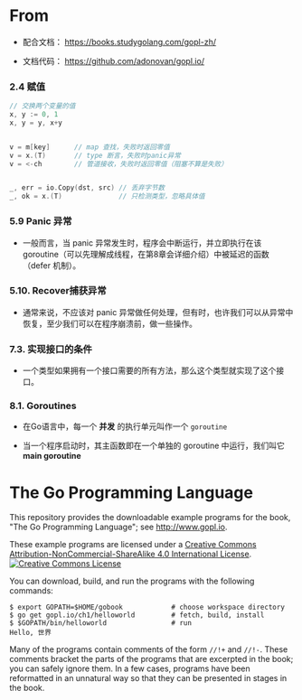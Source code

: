 # From
* 配合文档： https://books.studygolang.com/gopl-zh/

* 文档代码： https://github.com/adonovan/gopl.io/


### 2.4 赋值
```go
// 交换两个变量的值
x, y := 0, 1
x, y = y, x+y


v = m[key]      // map 查找，失败时返回零值
v = x.(T)       // type 断言，失败时panic异常
v = <-ch        // 管道接收，失败时返回零值（阻塞不算是失败）


_, err = io.Copy(dst, src) // 丢弃字节数
_, ok = x.(T)              // 只检测类型，忽略具体值
```

### 5.9 Panic 异常
* 一般而言，当 panic 异常发生时，程序会中断运行，并立即执行在该 goroutine（可以先理解成线程，在第8章会详细介绍）中被延迟的函数（defer 机制）。

### 5.10. Recover捕获异常
* 通常来说，不应该对 panic 异常做任何处理，但有时，也许我们可以从异常中恢复，至少我们可以在程序崩溃前，做一些操作。


### 7.3. 实现接口的条件
* 一个类型如果拥有一个接口需要的所有方法，那么这个类型就实现了这个接口。


### 8.1. Goroutines
* 在Go语言中，每一个 __并发__ 的执行单元叫作一个 `goroutine`

* 当一个程序启动时，其主函数即在一个单独的 goroutine 中运行，我们叫它 __main goroutine__


# The Go Programming Language

This repository provides the downloadable example programs
for the book, "The Go Programming Language"; see http://www.gopl.io.

These example programs are licensed under a <a rel="license" href="http://creativecommons.org/licenses/by-nc-sa/4.0/">Creative Commons Attribution-NonCommercial-ShareAlike 4.0 International License</a>.<br/>
<a rel="license" href="http://creativecommons.org/licenses/by-nc-sa/4.0/"><img alt="Creative Commons License" style="border-width:0" src="https://i.creativecommons.org/l/by-nc-sa/4.0/88x31.png"/></a>

You can download, build, and run the programs with the following commands:

	$ export GOPATH=$HOME/gobook            # choose workspace directory
	$ go get gopl.io/ch1/helloworld         # fetch, build, install
	$ $GOPATH/bin/helloworld                # run
	Hello, 世界

Many of the programs contain comments of the form `//!+` and `//!-`.
These comments bracket the parts of the programs that are excerpted in the
book; you can safely ignore them.  In a few cases, programs
have been reformatted in an unnatural way so that they can be presented
in stages in the book.

